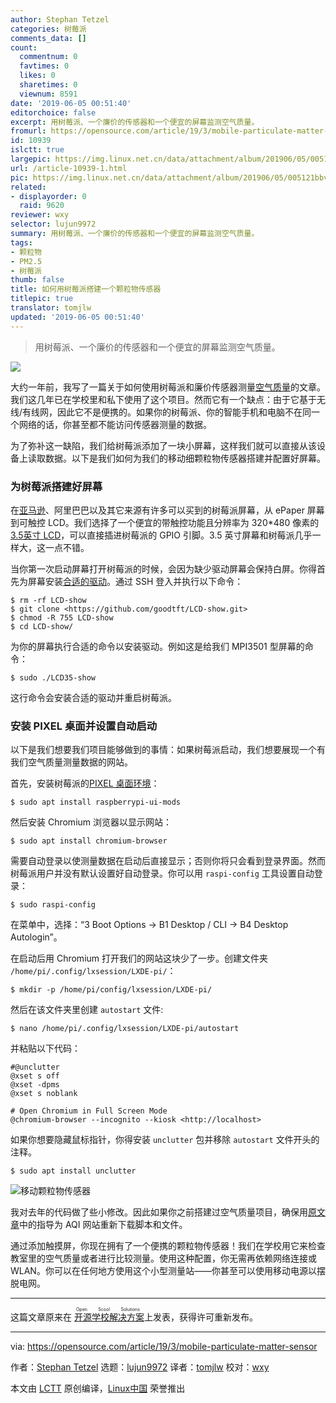 ```yaml
---
author: Stephan Tetzel
categories: 树莓派
comments_data: []
count:
  commentnum: 0
  favtimes: 0
  likes: 0
  sharetimes: 0
  viewnum: 8591
date: '2019-06-05 00:51:40'
editorchoice: false
excerpt: 用树莓派、一个廉价的传感器和一个便宜的屏幕监测空气质量。
fromurl: https://opensource.com/article/19/3/mobile-particulate-matter-sensor
id: 10939
islctt: true
largepic: https://img.linux.net.cn/data/attachment/album/201906/05/005121bbveeavwgyc1i1gk.jpg
url: /article-10939-1.html
pic: https://img.linux.net.cn/data/attachment/album/201906/05/005121bbveeavwgyc1i1gk.jpg.thumb.jpg
related:
- displayorder: 0
  raid: 9620
reviewer: wxy
selector: lujun9972
summary: 用树莓派、一个廉价的传感器和一个便宜的屏幕监测空气质量。
tags:
- 颗粒物
- PM2.5
- 树莓派
thumb: false
title: 如何用树莓派搭建一个颗粒物传感器
titlepic: true
translator: tomjlw
updated: '2019-06-05 00:51:40'
---
```



> 
> 用树莓派、一个廉价的传感器和一个便宜的屏幕监测空气质量。
> 
> 
> 


![](/data/attachment/album/201906/05/005121bbveeavwgyc1i1gk.jpg)


大约一年前，我写了一篇关于如何使用树莓派和廉价传感器测量[空气质量](/article-9620-1.html)的文章。我们这几年已在学校里和私下使用了这个项目。然而它有一个缺点：由于它基于无线/有线网，因此它不是便携的。如果你的树莓派、你的智能手机和电脑不在同一个网络的话，你甚至都不能访问传感器测量的数据。


为了弥补这一缺陷，我们给树莓派添加了一块小屏幕，这样我们就可以直接从该设备上读取数据。以下是我们如何为我们的移动细颗粒物传感器搭建并配置好屏幕。


### 为树莓派搭建好屏幕


在[亚马逊](https://www.amazon.com/gp/search/ref=as_li_qf_sp_sr_tl?ie=UTF8&tag=openschoolsol-20&keywords=lcd%20raspberry&index=aps&camp=1789&creative=9325&linkCode=ur2&linkId=51d6d7676e10d6c7db203c4a8b3b529a)、阿里巴巴以及其它来源有许多可以买到的树莓派屏幕，从 ePaper 屏幕到可触控 LCD。我们选择了一个便宜的带触控功能且分辨率为 320\*480 像素的[3.5英寸 LCD](https://www.amazon.com/gp/search/ref=as_li_qf_sp_sr_tl?ie=UTF8&tag=openschoolsol-20&keywords=lcd%20raspberry&index=aps&camp=1789&creative=9325&linkCode=ur2&linkId=51d6d7676e10d6c7db203c4a8b3b529a)，可以直接插进树莓派的 GPIO 引脚。3.5 英寸屏幕和树莓派几乎一样大，这一点不错。


当你第一次启动屏幕打开树莓派的时候，会因为缺少驱动屏幕会保持白屏。你得首先为屏幕安装[合适的驱动](https://github.com/goodtft/LCD-show)。通过 SSH 登入并执行以下命令：



```
$ rm -rf LCD-show
$ git clone <https://github.com/goodtft/LCD-show.git>
$ chmod -R 755 LCD-show
$ cd LCD-show/
```

为你的屏幕执行合适的命令以安装驱动。例如这是给我们 MPI3501 型屏幕的命令：



```
$ sudo ./LCD35-show
```

这行命令会安装合适的驱动并重启树莓派。


### 安装 PIXEL 桌面并设置自动启动


以下是我们想要我们项目能够做到的事情：如果树莓派启动，我们想要展现一个有我们空气质量测量数据的网站。


首先，安装树莓派的[PIXEL 桌面环境](/article-8459-1.html)：



```
$ sudo apt install raspberrypi-ui-mods
```

然后安装 Chromium 浏览器以显示网站：



```
$ sudo apt install chromium-browser
```

需要自动登录以使测量数据在启动后直接显示；否则你将只会看到登录界面。然而树莓派用户并没有默认设置好自动登录。你可以用 `raspi-config` 工具设置自动登录：



```
$ sudo raspi-config
```

在菜单中，选择：“3 Boot Options → B1 Desktop / CLI → B4 Desktop Autologin”。


在启动后用 Chromium 打开我们的网站这块少了一步。创建文件夹 `/home/pi/.config/lxsession/LXDE-pi/`：



```
$ mkdir -p /home/pi/config/lxsession/LXDE-pi/
```

然后在该文件夹里创建 `autostart` 文件:



```
$ nano /home/pi/.config/lxsession/LXDE-pi/autostart
```

并粘贴以下代码：



```
#@unclutter
@xset s off
@xset -dpms
@xset s noblank

# Open Chromium in Full Screen Mode
@chromium-browser --incognito --kiosk <http://localhost>
```

如果你想要隐藏鼠标指针，你得安装 `unclutter` 包并移除 `autostart` 文件开头的注释。



```
$ sudo apt install unclutter
```

![移动颗粒物传感器](/data/attachment/album/201906/05/005145ef4gxp4gggupfuiq.jpg "Mobile particulate matter sensor")


我对去年的代码做了些小修改。因此如果你之前搭建过空气质量项目，确保用[原文章](/article-9620-1.html)中的指导为 AQI 网站重新下载脚本和文件。


通过添加触摸屏，你现在拥有了一个便携的颗粒物传感器！我们在学校用它来检查教室里的空气质量或者进行比较测量。使用这种配置，你无需再依赖网络连接或 WLAN。你可以在任何地方使用这个小型测量站——你甚至可以使用移动电源以摆脱电网。




---


这篇文章原来在<ruby> <a href="https://openschoolsolutions.org/mobile-particulate-matter-sensor/">  开源学校解决方案 </a> <rt>  Open Scool Solutions </rt></ruby>上发表，获得许可重新发布。




---


via: <https://opensource.com/article/19/3/mobile-particulate-matter-sensor>


作者：[Stephan Tetzel](https://opensource.com/users/stephan) 选题：[lujun9972](https://github.com/lujun9972) 译者：[tomjlw](https://github.com/tomjlw) 校对：[wxy](https://github.com/wxy)


本文由 [LCTT](https://github.com/LCTT/TranslateProject) 原创编译，[Linux中国](https://linux.cn/) 荣誉推出